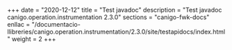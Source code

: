 +++
date        = "2020-12-12"
title       = "Test javadoc"
description = "Test javadoc canigo.operation.instrumentation 2.3.0"
sections    = "canigo-fwk-docs"
enllac		= "/documentacio-llibreries/canigo.operation.instrumentation/2.3.0/site/testapidocs/index.html"
weight		= 2
+++
